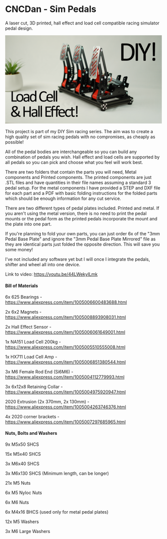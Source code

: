 # CNCDan - Sim Pedals
A laser cut, 3D printed, hall effect and load cell compatible racing simulator pedal design.

![Alt text](title.png "Sim Pedals")

This project is part of my DIY Sim racing series. The aim was to create a high quality set of sim racing pedals with no compromises, as cheaply as possible!

All of the pedal bodies are interchangeable so you can build any combination of pedals you wish. Hall effect and load cells are supported by all pedals so you can pick and choose what you feel will work best.

There are two folders that contain the parts you will need, Metal components and Printed components. The printed components are just .STL files and have quantities in their file names assuming a standard 3 pedal setup. For the metal components I have provided a STEP and DXF file for each part and a PDF with basic folding instructions for the folded parts which should be enough information for any cut service.

There are two different types of pedal plates included. Printed and metal. If you aren't using the metal version, there is no need to print the pedal mounts or the pedal form as the printed pedals incorporate the mount and the plate into one part. 

If you're planning to fold your own parts, you can just order 6x of the "3mm Pedal Base Plate" and ignore the "3mm Pedal Base Plate Mirrored" file as they are identical parts just folded the opposite direction. This will save you some money!

I've not included any software yet but I will once I integrate the pedals, shifter and wheel all into one device.

Link to video: https://youtu.be/44LWekyILmk

#### Bill of Materials

6x 625 Bearings - https://www.aliexpress.com/item/1005006600483688.html

2x 6x2 Magnets - https://www.aliexpress.com/item/1005008893908031.html

2x Hall Effect Sensor - https://www.aliexpress.com/item/1005006061649001.html

1x NA151 Load Cell 200kg - https://www.aliexpress.com/item/1005005510555008.html

1x HX711 Load Cell Amp - https://www.aliexpress.com/item/1005006851380544.html

3x M6 Female Rod End (Si6M6) - https://www.aliexpress.com/item/1005004112779993.html

3x 6x12x8 Retaining Collar - https://www.aliexpress.com/item/1005004975920947.html

2020 Extrusion (2x 370mm, 2x 130mm) - https://www.aliexpress.com/item/1005004263746376.html

4x 2020 corner brackets - https://www.aliexpress.com/item/1005007297685965.html

#### Nuts, Bolts and Washers

9x M5x50 SHCS

15x M5x40 SHCS

3x M6x40 SHCS

3x M6x130 SHCS (Minimum length, can be longer)

21x M5 Nuts

6x M5 Nyloc Nuts

6x M6 Nuts

6x M4x16 BHCS (used only for metal pedal plates)

12x M5 Washers

3x M6 Large Washers
